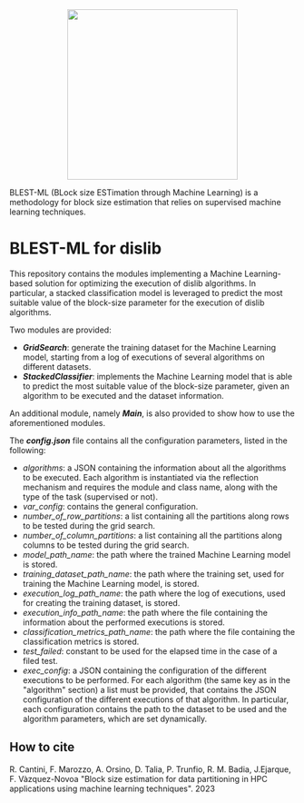 <div style="display: flex; justify-content: center;">
    <img src="BLEST-ML-logo.png" style="display: block; margin: 0 auto; max-width: 100%; height: auto; width: 300px;" />
</div>

BLEST-ML (BLock size ESTimation through Machine Learning) is a methodology for block size estimation that relies on supervised machine learning techniques.

# BLEST-ML for dislib
This repository contains the modules implementing a Machine Learning-based solution for optimizing the execution of dislib algorithms.
In particular, a stacked classification model is leveraged to predict the most suitable value of the block-size parameter for the execution of dislib algorithms.

Two modules are provided:
- ***GridSearch***: generate the training dataset for the Machine Learning model, starting from a log of executions of several algorithms on different datasets.
- ***StackedClassifier***: implements the Machine Learning model that is able to predict the most suitable value of the block-size parameter, given an algorithm to be executed and the dataset information.

An additional module, namely ***Main***, is also provided to show how to use the aforementioned modules.

The ***config.json*** file contains all the configuration parameters, listed in the following:
- *algorithms*: a JSON containing the information about all the algorithms to be executed. Each algorithm is instantiated via the reflection mechanism and requires the module and class name, along with the type of the task (supervised or not).
- *var_config*: contains the general configuration.
- *number_of_row_partitions*: a list containing all the partitions along rows to be tested during the grid search.
- *number_of_column_partitions*: a list containing all the partitions along columns to be tested during the grid search.
- *model_path_name*: the path where the trained Machine Learning model is stored.
- *training_dataset_path_name*: the path where the training set, used for training the Machine Learning model, is stored.
- *execution_log_path_name*: the path where the log of executions, used for creating the training dataset, is stored.
- *execution_info_path_name*: the path where the file containing the information about the performed executions is stored.
- *classification_metrics_path_name*: the path where the file containing the classification metrics is stored.
- *test_failed*: constant to be used for the elapsed time in the case of a filed test.
- *exec_config*: a JSON containing the configuration of the different executions to be performed. For each algorithm (the same key as in the "algorithm" section) a list must be provided, that contains the JSON configuration of the different executions of that algorithm. In particular, each configuration contains the path to the dataset to be used and the algorithm parameters, which are set dynamically.


## How to cite
R. Cantini, F. Marozzo, A. Orsino, D. Talia, P. Trunfio, R. M. Badia, J.Ejarque, F. Vàzquez-Novoa  "Block size estimation for data partitioning in HPC applications using machine learning techniques". 2023
